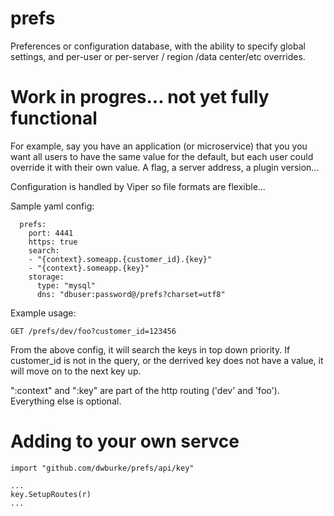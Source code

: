 # prefs
Preferences or configuration database, with the ability to specify
global settings, and per-user or per-server / region /data center/etc overrides.

# Work in progres... not yet fully functional

For example, say you have an application (or microservice) that you you want all
users to have the same value for the default, but each user could override it
with their own value.  A flag, a server address, a plugin version...

Configuration is handled by Viper so file formats are flexible...

Sample yaml config:

```
  prefs:
    port: 4441
    https: true
    search:
    - "{context}.someapp.{customer_id}.{key}"
    - "{context}.someapp.{key}"
    storage:
      type: "mysql"
      dns: "dbuser:password@/prefs?charset=utf8"
```

Example usage:

  `GET /prefs/dev/foo?customer_id=123456`

From the above config, it will search the keys in top down priority.  If 
customer_id is not in the query, or the derrived key does not have a value,
it will move on to the next key up.

":context" and ":key" are part of the http routing ('dev' and 'foo').
Everything else is optional.

# Adding to your own servce

```
import "github.com/dwburke/prefs/api/key"

...
key.SetupRoutes(r)
...

```

